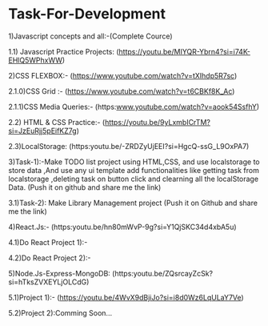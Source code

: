 # Task-For-Development

1)Javascript concepts and all:-(Complete Cource)

1.1) Javascript Practice Projects:  (https://youtu.be/MIYQR-Ybrn4?si=i74K-EHlQ5WPhxWW)

2)CSS FLEXBOX:- (https://www.youtube.com/watch?v=tXIhdp5R7sc) 

2.1.0)CSS Grid   :- (https://www.youtube.com/watch?v=t6CBKf8K_Ac)
        
2.1.1)CSS Media Queries:- (https:www.youtube.com/watch?v=aook54SsfhY)

2.2) HTML & CSS Practice:- (https://youtu.be/9yLxmbICrTM?si=JzEuRjj5pEifKZ7g)
        
        
2.3)LocalStorage: (https:youtu.be/-ZRDZyUjEEI?si=HgcQ-ssG_L9OxPA7)

3)Task-1):-Make TODO list project using HTML,CSS, and use localstorage to store data ,And use any ui template add functionalities like getting task from localstorage ,deleting task on button click and clearning all the localStorage Data.  (Push it on github and share me the link)

3.1)Task-2): Make Library Management project  (Push it on Github and share me the link)

4)React.Js:- (https:youtu.be/hn80mWvP-9g?si=Y1QjSKC34d4xbA5u)

4.1)Do React Project 1):-

4.2)Do React Project 2):-

5)Node.Js-Express-MongoDB: (https:youtu.be/ZQsrcayZcSk?si=hTksZVXEYLjOLCdG)

5.1)Project 1):- (https://youtu.be/4WvX9dBjiJo?si=i8d0Wz6LqULaY7Ve)

5.2)Project 2):Comming Soon...
